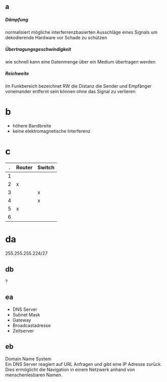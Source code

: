 ## a
##### Dämpfung
normalisiert mögliche interferrenzbasierten Ausschläge eines Signals um dekodierende Hardware vor Schade zu schützen
##### Übertragungsgeschwindigkeit
wie schnell kann eine Datenmenge über ein Medium übertragen werden
##### Reichweite
Im Funkbereich bezeichnet RW die Distanz die Sender und Empfänger voneinander entfernt sein können ohne das Signal zu verlieren
# b
- höhere Bandbreite
- keine elektromagnetische Interferenz
# c
.|Router|Switch
---|---|---
1||
2|x|
3||x
4||x
5|x|
6||
# da
255.255.255.224/27
## db
?
## ea
- DNS Server
- Subnet Mask
- Gateway
- Broadcastadresse
- Zeitserver
## eb
Domain Name System  
Ein DNS Server reagiert auf URL Anfragen und gibt eine IP Adresse zurück. Dies ermöglicht die Navigation in einem Netzwerk anhand von menschenlesbaren Namen. 
